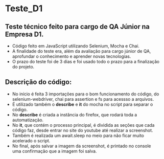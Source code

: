 # Teste_D1
## Teste técnico feito para cargo de QA Júnior na Empresa D1.

- Código feito em JavaScript utilizando Selenium, Mocha e Chai. <br>
- A finalidade do teste era, além da avaliação para cargo júnior de QA, aprofundar o conhecimento e aprender novas tecnologias.
- O prazo do teste foi de 3 dias e foi usado todo o prazo para a finalização do projeto. <br>
## Descrição do código:
- No início é feita 3 importações para o bom funcionamento do código, do selenium-webdriver, chai para assertion e fs para acessso a arquivos.
- É utilizado também o **describe** e **it** do mocha no script para separar o código.
- No **describe** é criada a instância do firefox, que rodará toda a automatização.
- No **it**, que contém o processo principal, é dividida as seções que cada código faz, desde entrar no site do youtube até realizar a screenshot.
- Também é realizada um await.sleep no meio para não ficar muito acelerado o script.
- No final, após salvar a imagem da screenshot, é printado no console uma confirmação que a imagem foi salva.
